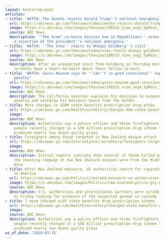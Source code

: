 ```yaml
---
layout: bootstrap-post
articles:
- title: 'WATCH: The Senate rejects Donald Trump''s national emergency'
  url: https://abcnews.go.com/theview/video/senate-rejects-donald-trumps-national-emergency-61713498
  image: https://s.abcnews.com/images/theview/190315_view_seg1_hpMain_16x9_992.jpg
  source: ABC News
  description: '"The View" co-hosts discuss how 12 Republicans'' votes solidified
    a rejection of the president''s national emergency.'
- title: 'WATCH: ''The View'' reacts to Whoopi Goldberg''s visit'
  url: https://abcnews.go.com/theview/video/view-reacts-whoopi-goldbergs-visit-61713545
  image: https://s.abcnews.com/images/theview/190315_view_seg2_hpMain_16x9_992.jpg
  source: ABC News
  description: After an unexpected visit from Goldberg on Thursday morning, "The View"
    co-hosts have a heart-to-heart about their fellow co-host.
- title: 'WATCH: Gavin Newsom says he ''can''t in good conscience'' support the death
    penalty'
  url: https://abcnews.go.com/theview/video/gavin-newsom-good-conscience-support-death-penalty-61713628
  image: https://s.abcnews.com/images/theview/190315_view_seg4_hpMain_16x9_992.jpg
  source: ABC News
  description: The California Governor explains his decision to suspend the death
    penalty and withdraw his National Guard from the border.
- title: More charges in $50M state benefits prescription drug probe
  url: https://abcnews.go.com/Health/wireStory/charges-50m-state-benefits-prescription-drug-probe-61714420
  image: 
  source: ABC News
  description: Authorities say a police officer and three firefighters are among seven
    people recently charged in a $50 million prescription drug scheme that has already
    produced nearly two dozen guilty pleas
- title: Foreigners among those targeted in New Zealand mosque attack
  url: https://abcnews.go.com/International/wireStory/foreigners-targeted-zealand-mosque-attack-61714210
  image: 
  source: ABC News
  description: Initial reports indicate that several of those killed or wounded in
    the shooting rampage at two New Zealand mosques were from the Middle East or South
    Asia
- title: After New Zealand massacre, US authorities search for copycats and links
    to America
  url: https://abcnews.go.com/Politics/zealand-massacre-us-authorities-search-copycats-links-america/story?id=61708784
  image: https://s.abcnews.com/images/Politics/new-zealand-police-gty-ps2-190315_hpMain_16x9_992.jpg
  source: ABC News
  description: U.S. authorities and international partners were scrubbing their databases
    on Friday looking for evidence of the suspected gunman in custody in New Zealand.
- title: 7 more charged with state benefits drug prescription scheme
  url: https://abcnews.go.com/Health/wireStory/charged-state-benefits-drug-prescription-scheme-61714034
  image: 
  source: ABC News
  description: Authorities say a police officer and three firefighters are among seven
    people recently charged in a $50 million prescription drug scheme that has already
    produced nearly two dozen guilty pleas
as_of_date: '2019-03-15'
---
```


